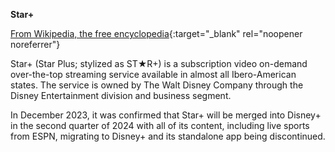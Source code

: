 **Star+**<br>

[From Wikipedia, the free encyclopedia](https://en.wikipedia.org/wiki/Star%2B){:target="\_blank" rel="noopener noreferrer"}

Star+ (Star Plus; stylized as ST★R+) is a subscription video on-demand over-the-top streaming service available in almost all Ibero-American states. The service is owned by The Walt Disney Company through the Disney Entertainment division and business segment.

In December 2023, it was confirmed that Star+ will be merged into Disney+ in the second quarter of 2024 with all of its content, including live sports from ESPN, migrating to Disney+ and its standalone app being discontinued.
